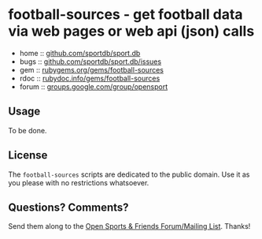 # football-sources - get football data via web pages or web api (json) calls


* home  :: [github.com/sportdb/sport.db](https://github.com/sportdb/sport.db)
* bugs  :: [github.com/sportdb/sport.db/issues](https://github.com/sportdb/sport.db/issues)
* gem   :: [rubygems.org/gems/football-sources](https://rubygems.org/gems/football-sources)
* rdoc  :: [rubydoc.info/gems/football-sources](http://rubydoc.info/gems/football-sources)
* forum :: [groups.google.com/group/opensport](https://groups.google.com/group/opensport)



## Usage


To be done.



## License


The `football-sources` scripts are dedicated to the public domain.
Use it as you please with no restrictions whatsoever.


## Questions? Comments?

Send them along to the
[Open Sports & Friends Forum/Mailing List](http://groups.google.com/group/opensport).
Thanks!
